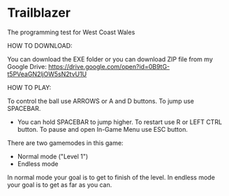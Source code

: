 # Trailblazer
The programming test for West Coast Wales

HOW TO DOWNLOAD:

You can download the EXE folder or you can download ZIP file from my Google Drive:
https://drive.google.com/open?id=0B9tG-t5PVeaGN2ljOW5sN2tvU1U


HOW TO PLAY:

To control the ball use ARROWS or A and D buttons.
To jump use SPACEBAR.
 - You can hold SPACEBAR to jump higher.
To restart use R or LEFT CTRL button.
To pause and open In-Game Menu use ESC button.

There are two gamemodes in this game:
 - Normal mode ("Level 1")
 - Endless mode

In normal mode your goal is to get to finish of the level.
In endless mode your goal is to get as far as you can.